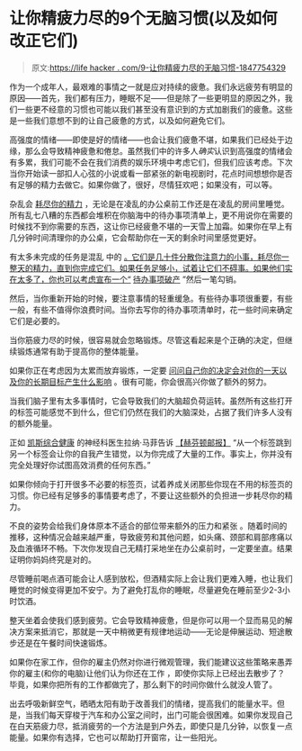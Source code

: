 # 让你精疲力尽的9个无脑习惯(以及如何改正它们)

> 原文:[https://life hacker . com/9-让你精疲力尽的无脑习惯-1847754329](https://lifehacker.com/9-mindless-habits-that-are-exhausting-you-and-how-to-f-1847754329)

作为一个成年人，最艰难的事情之一就是应对持续的疲惫。我们永远疲劳有明显的原因——首先，我们都有压力，睡眠不足——但是除了一些更明显的原因之外，我们一些更不经意的习惯也可能以我们甚至没有意识到的方式加剧我们的疲惫。这些是一些我们意想不到的让自己疲惫的方式，以及如何避免它们。

高强度的情绪——即使是好的情绪——也会让我们疲惫不堪，如果我们已经处于边缘，那么会导致精神疲惫和倦怠。虽然我们中的许多人*确实*认识到高强度的情绪会有多累，我们可能不会在我们消费的娱乐环境中考虑它们，但我们应该考虑。下次当你开始读一部扣人心弦的小说或看一部紧张的新电视剧时，花点时间想想你是否有足够的精力去做它。如果你做了，很好，尽情狂欢吧；如果没有，可以等。

杂乱会 [耗尽你的精力](https://modernsimplicity.org/2020/06/clutter-energy.html) ，无论是在凌乱的办公桌前工作还是在凌乱的房间里睡觉。所有乱七八糟的东西都会堆积在你脑海中的待办事项清单上，更不用说你在需要的时候找不到你需要的东西，这让你已经疲惫不堪的一天雪上加霜。如果你在早上有几分钟时间清理你的办公桌，它会帮助你在一天的剩余时间里感觉更好。

有太多未完成的任务是混乱 中的 [。它们是几十件分散你注意力的小事，耗尽你一整天的精力，直到你完成它们。如果任务足够小，试着让它们不碍事。如果他们实在太多了，你也可以考虑宣布一个“](https://modernsimplicity.org/2020/06/clutter-energy.html) [待办事项破产](https://blog.doist.com/todo-list-bankruptcy/) ”然后一笔勾销。

然后，当你重新开始的时候，要注意事情的轻重缓急。有些待办事项很重要，有些一般，有些不值得你浪费时间。当你去写你的待办事项清单时，花一些时间来确定它们是必要的。

当你筋疲力尽的时候，很容易就会忽略锻炼。尽管这看起来是个正确的决定，但继续锻炼通常有助于提高你的整体能量。

如果你正在考虑因为太累而放弃锻炼，一定要 [问问自己你的决定会对你的一天以及你的长期目标产生什么影响](https://lifehacker.com/ask-yourself-these-questions-before-skipping-a-workout-1847643765) 。很有可能，你会很高兴你做了额外的努力。

当我们脑子里有太多事情时，它会导致我们的大脑超负荷运转。虽然所有这些打开的标签可能感觉不到什么，但它们仍然在我们的大脑深处，占据了我们许多人没有的额外能量。

正如 [凯斯综合健康](https://www.caseintegrativehealth.com/) 的神经科医生拉纳·马菲告诉 [【赫芬顿邮报】](https://www.huffpost.com/entry/habits-exhausting-you_l_61489344e4b0175a18347a6f) “从一个标签跳到另一个标签会让你的自我产生错觉，以为你完成了大量的工作。事实上，你并没有完全处理好你试图高效消费的任何东西。”

如果你倾向于打开很多不必要的标签页，试着养成关闭那些你现在不用的标签页的习惯。你已经有足够多的事情要考虑了，不要让这些额外的负担进一步耗尽你的精力。

不良的姿势会给我们身体原本不适合的部位带来额外的压力和紧张 。随着时间的推移，这种情况会越来越严重，导致疲劳和其他问题，如头痛、颈部和肩部疼痛以及血液循环不畅。下次你发现自己无精打采地坐在办公桌前时，一定要坐直。结果证明你妈妈终究是对的。

尽管睡前喝点酒可能会让人感到放松，但酒精实际上会让我们更难入睡，也让我们睡觉的时候变得更加不安宁。为了避免打乱你的睡眠，尽量避免在睡前至少2-3小时饮酒。

整天坐着会使我们感到疲劳。它会导致精神疲惫，但是你可以用一个显而易见的解决方案来抵消它，那就是一天中稍微更有规律地运动——无论是伸展运动、短途散步还是在午餐时间快速锻炼。

如果你在家工作，但你的雇主仍然对你进行微观管理，我们能建议这些策略来愚弄你的雇主(和你的电脑)让他们认为你还在工作 ，即使你实际上已经出去散步了？毕竟，如果你把所有的工作都做完了，那么剩下的时间你做什么就没人管了。

出去呼吸新鲜空气，晒晒太阳有助于改善我们的情绪，提高我们的能量水平。但是，当我们每天穿梭于汽车和办公室之间时，出门可能会很困难。如果你发现自己在白天筋疲力尽，抵消疲劳的一个方法是到户外去，即使只是几分钟，以恢复一点能量。如果你有选择，它也可以帮助打开窗帘，让一些阳光。